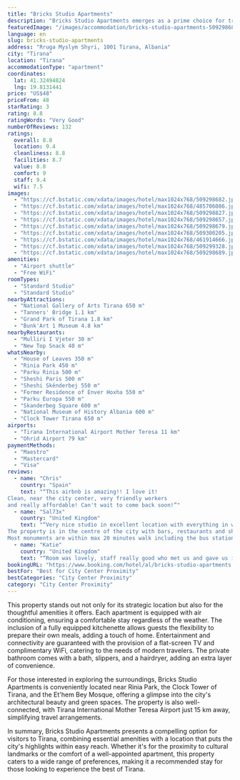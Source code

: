 ```yaml
---
title: "Bricks Studio Apartments"
description: "Bricks Studio Apartments emerges as a prime choice for travelers seeking comfort and convenience in the heart of Tirana."
featuredImage: "/images/accommodation/bricks-studio-apartments-509298682.jpg"
language: en
slug: bricks-studio-apartments
address: "Rruga Myslym Shyri, 1001 Tirana, Albania"
city: "Tirana"
location: "Tirana"
accommodationType: "apartment"
coordinates:
  lat: 41.32494824
  lng: 19.8131441
price: "US$48"
priceFrom: 48
starRating: 3
rating: 8.8
ratingWords: "Very Good"
numberOfReviews: 132
ratings:
  overall: 8.8
  location: 9.4
  cleanliness: 8.8
  facilities: 8.7
  value: 8.8
  comfort: 9
  staff: 9.4
  wifi: 7.5
images:
  - "https://cf.bstatic.com/xdata/images/hotel/max1024x768/509298682.jpg?k=0ceb5728138122b244dc39ca63683363ec425f1c3f99aa532a0108be5f545254&o=&hp=1"
  - "https://cf.bstatic.com/xdata/images/hotel/max1024x768/485706086.jpg?k=74e6b3fcda288a214b930f083a74cdef0a0543bfe639b7074b1e82c652012b1f&o=&hp=1"
  - "https://cf.bstatic.com/xdata/images/hotel/max1024x768/509298827.jpg?k=6e68d45cfe6b7cc09f9230643e47ce306fe315b99e5b30c26e4e279d31e7b6ea&o=&hp=1"
  - "https://cf.bstatic.com/xdata/images/hotel/max1024x768/509298657.jpg?k=2e98cdaf9d2790cb42ecce5f9a20918520ad508e111d1673e13f695a1f1f9d39&o=&hp=1"
  - "https://cf.bstatic.com/xdata/images/hotel/max1024x768/509298679.jpg?k=3c2e009b20cbc7b0f7af645593302cc13e86ad47b35d53a4934efbe31cf4455b&o=&hp=1"
  - "https://cf.bstatic.com/xdata/images/hotel/max1024x768/509300205.jpg?k=ea737807d487ea708af7595ff5d614d1ff66b2ae2bb502a5baf0225f80200b40&o=&hp=1"
  - "https://cf.bstatic.com/xdata/images/hotel/max1024x768/461914666.jpg?k=76d53884d9f4aaa4f02d5d4bc10b9711ca53bb9b66a6fa6e7e8e3444a0a9c508&o=&hp=1"
  - "https://cf.bstatic.com/xdata/images/hotel/max1024x768/509299328.jpg?k=264d8829a14e75fcf630cd4eac3b5bcab22eef363e659c7488902eb593fc3f22&o=&hp=1"
  - "https://cf.bstatic.com/xdata/images/hotel/max1024x768/509298689.jpg?k=d12931c8e10af6dfa21928a3a5a9dccca751dbadbe0108d6921c4fed67802a8e&o=&hp=1"
amenities:
  - "Airport shuttle"
  - "Free WiFi"
roomTypes:
  - "Standard Studio"
  - "Standard Studio"
nearbyAttractions:
  - "National Gallery of Arts Tirana 650 m"
  - "Tanners' Bridge 1.1 km"
  - "Grand Park of Tirana 1.8 km"
  - "Bunk'Art 1 Museum 4.8 km"
nearbyRestaurants:
  - "Mulliri I Vjeter 30 m"
  - "New Top Snack 40 m"
whatsNearby:
  - "House of Leaves 350 m"
  - "Rinia Park 450 m"
  - "Parku Rinia 500 m"
  - "Sheshi Paris 500 m"
  - "Sheshi Skënderbej 550 m"
  - "Former Residence of Enver Hoxha 550 m"
  - "Parku Europa 550 m"
  - "Skanderbeg Square 600 m"
  - "National Museum of History Albania 600 m"
  - "Clock Tower Tirana 650 m"
airports:
  - "Tirana International Airport Mother Teresa 11 km"
  - "Ohrid Airport 79 km"
paymentMethods:
  - "Maestro"
  - "Mastercard"
  - "Visa"
reviews:
  - name: "Chris"
    country: "Spain"
    text: "“This airbnb is amazing!! I love it!
Clean, near the city center, very friendly workers
and really affordable! Can't wait to come back soon!”"
  - name: "Sal73x"
    country: "United Kingdom"
    text: "“Very nice studio in excellent location with everything in walking distance.
The property is in the centre of the city with bars, restaurants and shops within 5 minutes walk.
Most monuments are within max 20 minutes walk including the bus station...”"
  - name: "Katie"
    country: "United Kingdom"
    text: "“Room was lovely, staff really good who met us and gave us information. Good location.”"
bookingURL: "https://www.booking.com/hotel/al/bricks-studio-apartments.en-gb.html?aid=8035640"
bestFor: "Best for City Center Proximity"
bestCategories: "City Center Proximity"
category: "City Center Proximity"
---
```


This property stands out not only for its strategic location but also for the thoughtful amenities it offers. Each apartment is equipped with air conditioning, ensuring a comfortable stay regardless of the weather. The inclusion of a fully equipped kitchenette allows guests the flexibility to prepare their own meals, adding a touch of home. Entertainment and connectivity are guaranteed with the provision of a flat-screen TV and complimentary WiFi, catering to the needs of modern travelers. The private bathroom comes with a bath, slippers, and a hairdryer, adding an extra layer of convenience.

For those interested in exploring the surroundings, Bricks Studio Apartments is conveniently located near Rinia Park, the Clock Tower of Tirana, and the Et'hem Bey Mosque, offering a glimpse into the city's architectural beauty and green spaces. The property is also well-connected, with Tirana International Mother Teresa Airport just 15 km away, simplifying travel arrangements.

In summary, Bricks Studio Apartments presents a compelling option for visitors to Tirana, combining essential amenities with a location that puts the city's highlights within easy reach. Whether it's for the proximity to cultural landmarks or the comfort of a well-appointed apartment, this property caters to a wide range of preferences, making it a recommended stay for those looking to experience the best of Tirana.